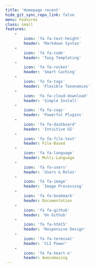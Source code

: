 ```yaml
---
title: 'Homepage recent'
hide_git_sync_repo_link: false
menu: Features
class: small
features:
    -
        icon: 'fa fa-text-height'
        header: 'Markdown Syntax'
    -
        icon: 'fa fa-code'
        header: 'Twig Templating'
    -
        icon: 'fa fa-rocket'
        header: 'Smart Caching'
    -
        icon: 'fa fa-tags'
        header: 'Flexible Taxonomies'
    -
        icon: 'fa fa-cloud-download'
        header: 'Simple Install'
    -
        icon: 'fa fa-cogs'
        header: 'Powerful Plugins'
    -
        icon: 'fa fa-dashboard'
        header: 'Intuitive UI'
    -
        icon: 'fa fa-file-text'
        header: File-Based
    -
        icon: 'fa fa-language'
        header: Multi-Language
    -
        icon: 'fa fa-users'
        header: 'Users & Roles'
    -
        icon: 'fa fa-image'
        header: 'Image Processing'
    -
        icon: 'fa fa-bookmark'
        header: Documentation
    -
        icon: 'fa fa-github'
        header: 'On Github'
    -
        icon: 'fa fa-html5'
        header: 'Responsive Design'
    -
        icon: 'fa fa-terminal'
        header: 'CLI Power'
    -
        icon: 'fa fa-heart-o'
        header: Awesomazing
---
```


